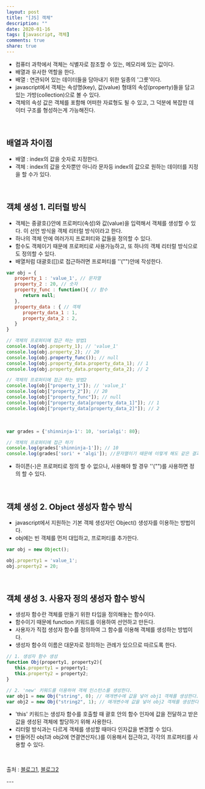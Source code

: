 ```yaml
---
layout: post
title: "[JS] 객체"
description: ""
date: 2020-01-16
tags: [javascript, 객체]
comments: true
share: true
---
```


* 컴퓨터 과학에서 객체는 식별자로 참조할 수 있는, 메모리에 있는 값이다.
* 배열과 유사한 역할을 한다.
* 배열 : 연관되어 있는 데이터들을 담아내기 위한 일종의 '그릇'이다.
* javascript에서 객체는 속성명(key), 값(value) 형태의 속성(property)들을 담고있는 가방(collection)으로 볼 수 있다.
* 객체의 속성 값은 객체를 포함해 어떠한 자료형도 될 수 있고, 그 덕분에 복잡한 데이터 구조를 형성하는게 가능해진다.

<br>

## 배열과 차이점

* 배열 : index의 값을 숫자로 지정한다.
* 객체 : index의 값을 숫자뿐만 아니라 문자등 index의 값으로 원하는 데이터를 지정을 할 수가 있다.

<br>

## 객체 생성 1. 리터럴 방식
* 객체는 중괄호{}안에 프로퍼티(속성)와 값(value)을 입력해서 객체를 생성할 수 있다. 이 선언 방식을 객체 리터럴 방식이라고 한다.
* 하나의 객체 안에 여러가지 프로퍼티와 값들을 정의할 수 있다.
* 함수도 객체이기 때문에 프로퍼티로 사용가능하고, 또 하나의 객체 리터럴 방식으로도 정의할 수 있다.
* 배열처럼 대괄호([])로 접근하려면 프로퍼티를 ''("")안에 작성한다.

```javascript
var obj = {
   property_1 : 'value_1', // 문자열
   property_2 : 20, // 숫자
   property_func : function(){ // 함수
      return null;
   },
   property_data : { // 객체
      property_data_1 : 1,
      property_data_2 : 2,
   }
}

// 객체의 프로퍼티에 접근 하는 방법1
console.log(obj.property_1); // 'value_1'
console.log(obj.property_2); // 20
console.log(obj.property_func()); // null
console.log(obj.property_data.property_data_1); // 1
console.log(obj.property_data.property_data_2); // 2

// 객체의 프로퍼티에 접근 하는 방법2
console.log(obj["property_1"]); // 'value_1'
console.log(obj["property_2"]); // 20
console.log(obj["property_func"]); // null
console.log(obj["property_data[property_data_1]"]); // 1
console.log(obj["property_data[property_data_2]"]); // 2
```

<br>

```javascript
var grades = {'shinninja-1': 10, 'sorialgi': 80};

// 객체의 프로퍼티에 접근 하기
console.log(grades['shinninja-1']); // 10
console.log(grades['sori' + 'algi']); //문자열이기 때문에 이렇게 해도 같은 결과값이 나온다.
```
* 하이픈(-)은 프로퍼티로 정의 할 수 없으나, 사용해야 할 경우 ''("")를 사용하면 정의 할 수 있다.

<br>

## 객체 생성 2. Object 생성자 함수 방식
* javascript에서 지원하는 기본 객체 생성자인 Object() 생성자를 이용하는 방법이다.
* obj에는 빈 객체를 먼저 대입하고, 프로퍼티를 추가한다.

```javascript
var obj = new Object();

obj.property1 = 'value_1';
obj.property2 = 20;
```

<br>

## 객체 생성 3. 사용자 정의 생성자 함수 방식
* 생성자 함수란 객체를 만들기 위한 타입을 정의해놓는 함수이다.
* 함수이기 때문에 function 키워드를 이용하여 선언하고 만든다.
* 사용자가 직접 생성자 함수를 정의하여 그 함수를 이용해 객체를 생성하는 방법이다.
* 생성자 함수의 이름은 대문자로 정의하는 관례가 있으므로 따르도록 한다.

```javascript
// 1. 생성자 함수 생성
function Obj(property1, property2){
   this.property1 = property1;
   this.property2 = property2;
}

// 2. 'new' 키워드를 이용하여 객체 인스턴스를 생성한다.
var obj1 = new Obj("string", 0); // 매개변수에 값을 넣어 obj1 객체를 생성한다.
var obj2 = new Obj("string2", 1); // 매개변수에 값을 넣어 obj2 객체를 생성한다.
```
* 'this' 키워드는 생성자 함수를 호출할 때 괄호 안의 함수 인자에 값을 전달하고 받은 값을 생성된 객체에 할당하기 위해 사용한다.
* 리터럴 방식과는 다르게 객체를 생성할 때마다 인자값을 변경할 수 있다.
* 만들어진 obj1과 obj2에 연결연산자(.)를 이용해서 접근하고, 각각의 프로퍼티를 사용할 수 있다.

<br>

<p class="reference-txt">출처 : 
    <a href="https://webcoding.tistory.com/entry/JavaScript-자바스크립트-객체-생성-방법" target="_blankd">블로그1</a>,
    <a href="https://opentutorials.org/module/3989/26098" target="_blankd">블로그2</a>
</p>
--- 
